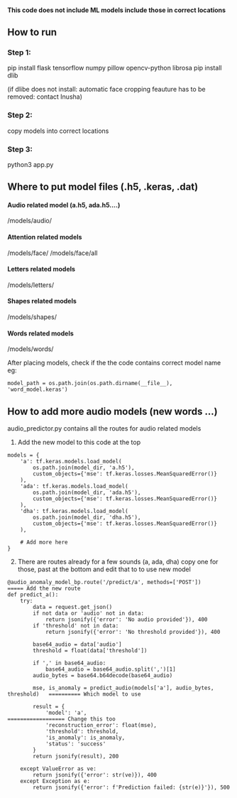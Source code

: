 #### This code does not include ML models include those in correct locations


## How to run 

### Step 1:
pip install flask tensorflow numpy pillow opencv-python librosa
pip install dlib

(if dlibe does not install: automatic face cropping feauture has to be removed: contact Inusha)


### Step 2: 
copy models into correct locations

### Step 3:
python3 app.py 


## Where to put model files (.h5, .keras, .dat)

#### Audio related model (a.h5, ada.h5....)  
/models/audio/


#### Attention related models
/models/face/
/models/face/all


#### Letters related models
/models/letters/


#### Shapes related models
/models/shapes/


#### Words related models
/models/words/

After placing models, check if the the code contains correct model name
eg: 
```
model_path = os.path.join(os.path.dirname(__file__), 'word_model.keras')
```


## How to add more audio models (new words ...)

audio_predictor.py contains all the routes for audio related models

1. Add the new model to this code at the top
```
models = {
    'a': tf.keras.models.load_model(
        os.path.join(model_dir, 'a.h5'), 
        custom_objects={'mse': tf.keras.losses.MeanSquaredError()}
    ),
    'ada': tf.keras.models.load_model(
        os.path.join(model_dir, 'ada.h5'), 
        custom_objects={'mse': tf.keras.losses.MeanSquaredError()}
    ),
    'dha': tf.keras.models.load_model(
        os.path.join(model_dir, 'dha.h5'), 
        custom_objects={'mse': tf.keras.losses.MeanSquaredError()}
    ),

    # Add more here
}
```

2. There are routes already for a few sounds (a, ada, dha) copy one for those, past at the bottom and edit that to to use new model

```
@audio_anomaly_model_bp.route('/predict/a', methods=['POST'])                   ===== Add the new route
def predict_a():
    try:
        data = request.get_json()
        if not data or 'audio' not in data:
            return jsonify({'error': 'No audio provided'}), 400
        if 'threshold' not in data:
            return jsonify({'error': 'No threshold provided'}), 400

        base64_audio = data['audio']
        threshold = float(data['threshold'])
        
        if ',' in base64_audio:
            base64_audio = base64_audio.split(',')[1]
        audio_bytes = base64.b64decode(base64_audio)

        mse, is_anomaly = predict_audio(models['a'], audio_bytes, threshold)   ========== Which model to use

        result = {                                                      
            'model': 'a',                                                       ================== Change this too
            'reconstruction_error': float(mse),
            'threshold': threshold,
            'is_anomaly': is_anomaly,
            'status': 'success'
        }
        return jsonify(result), 200

    except ValueError as ve:
        return jsonify({'error': str(ve)}), 400
    except Exception as e:
        return jsonify({'error': f'Prediction failed: {str(e)}'}), 500
```